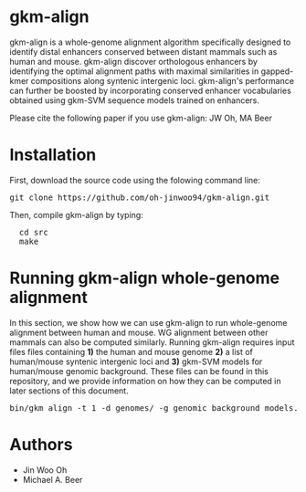 # gkm-align
gkm-align is a whole-genome alignment algorithm specifically designed to identify distal enhancers conserved between distant mammals such as human and mouse. gkm-align discover orthologous enhancers by identifying the optimal alignment paths with maximal similarities in gapped-kmer compositions along syntenic intergenic loci. gkm-align's performance can further be boosted by incorporating conserved enhancer vocabularies obtained using gkm-SVM sequence models trained on enhancers. 

Please cite the following paper if you use gkm-align:
JW Oh, MA Beer  

# Installation
First, download the source code using the folowing command line:
<pre>
git clone https://github.com/oh-jinwoo94/gkm-align.git
</pre>

Then, compile gkm-align by typing:
<pre>
  cd src
  make
</pre>

# Running gkm-align whole-genome alignment
In this section, we show how we can use gkm-align to run whole-genome alignment between human and mouse. WG alignment between other mammals can also be computed similarly. Running gkm-align requires input files files containing **1)** the human and mouse genome  **2)** a list of human/mouse syntenic intergenic loci and **3)** gkm-SVM models for human/mouse genomic background. These files can be found in this repository, and we provide information on how they can be computed in later sections of this document. 

<pre>
bin/gkm_align -t 1 -d genomes/ -g genomic_background_models.txt  syntenic_intergenic_loci.2align -o ofiles/ -n unweighted
</pre>

# Authors
- Jin Woo Oh 
- Michael A. Beer
